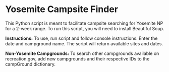 # Yosemite Campsite Finder
This Python script is meant to facilitate campsite searching for Yosemite NP for a 2-week range. To run this script, you will need to install Beautiful Soup.

**Instructions:**
To use, run script and follow console instructions. Enter the date and campground name. The script will return available sites and dates.

**Non-Yosemite Campgrounds:**
To search other campgrounds available on recreation.gov, add new campgrounds and their respective IDs to the campGround dictionary.

